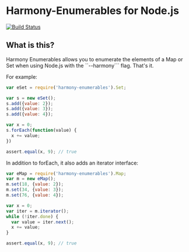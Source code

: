 # Harmony-Enumerables for Node.js

[![Build Status](https://secure.travis-ci.org/oconnore/harmony-enumerables.png?branch=master)](http://travis-ci.org/oconnore/harmony-enumerables)

## What is this?

Harmony Enumerables allows you to enumerate the elements of a Map or Set when using Node.js with the ``--harmony``` flag. That's it.

For example:

```javascript
var eSet = require('harmony-enumerables').Set;

var s = new eSet();
s.add({value: 2});
s.add({value: 3});
s.add({value: 4});

var x = 0;
s.forEach(function(value) {
  x += value;
})

assert.equal(x, 9); // true
```

In addition to forEach, it also adds an iterator interface:

```javascript
var eMap = require('harmony-enumerables').Map;
var m = new eMap();
m.set(18, {value: 2});
m.set(34, {value: 3});
m.set(76, {value: 4});

var x = 0;
var iter = m.iterator();
while (!iter.done) {
  var value = iter.next();
  x += value;
}

assert.equal(x, 9); // true
```

